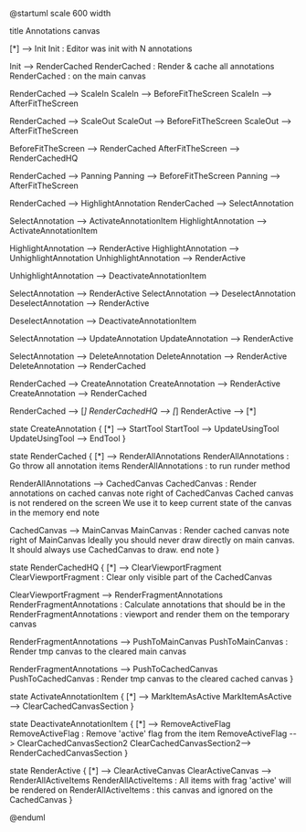 @startuml
scale 600 width

title Annotations canvas

[*] --> Init
Init : Editor was init with N annotations

Init --> RenderCached
RenderCached : Render & cache all annotations
RenderCached : on the main canvas

RenderCached --> ScaleIn
ScaleIn --> BeforeFitTheScreen
ScaleIn --> AfterFitTheScreen

RenderCached --> ScaleOut
ScaleOut --> BeforeFitTheScreen
ScaleOut --> AfterFitTheScreen

BeforeFitTheScreen --> RenderCached
AfterFitTheScreen --> RenderCachedHQ

RenderCached --> Panning
Panning --> BeforeFitTheScreen
Panning --> AfterFitTheScreen

RenderCached --> HighlightAnnotation
RenderCached --> SelectAnnotation

SelectAnnotation --> ActivateAnnotationItem
HighlightAnnotation --> ActivateAnnotationItem

HighlightAnnotation --> RenderActive
HighlightAnnotation --> UnhighlightAnnotation
UnhighlightAnnotation --> RenderActive

UnhighlightAnnotation --> DeactivateAnnotationItem

SelectAnnotation --> RenderActive
SelectAnnotation --> DeselectAnnotation
DeselectAnnotation --> RenderActive

DeselectAnnotation --> DeactivateAnnotationItem

SelectAnnotation --> UpdateAnnotation
UpdateAnnotation --> RenderActive

SelectAnnotation --> DeleteAnnotation
DeleteAnnotation --> RenderActive
DeleteAnnotation --> RenderCached

RenderCached --> CreateAnnotation
CreateAnnotation --> RenderActive
CreateAnnotation --> RenderCached

RenderCached --> [*]
RenderCachedHQ --> [*]
RenderActive --> [*]

state CreateAnnotation {
  [*] --> StartTool
  StartTool --> UpdateUsingTool
  UpdateUsingTool --> EndTool
}

state RenderCached {
  [*] --> RenderAllAnnotations
  RenderAllAnnotations : Go throw all annotation items
  RenderAllAnnotations : to run runder method

  RenderAllAnnotations --> CachedCanvas
  CachedCanvas : Render annotations on cached canvas
  note right of CachedCanvas
    Cached canvas is not rendered
    on the screen We use it to keep current
    state of the canvas in the memory
  end note

  CachedCanvas --> MainCanvas
  MainCanvas : Render cached canvas
  note right of MainCanvas
    Ideally you should never draw
    directly on main canvas. It should
    always use CachedCanvas to draw.
  end note
}

state RenderCachedHQ {
  [*] --> ClearViewportFragment
  ClearViewportFragment : Clear only visible part of the CachedCanvas

  ClearViewportFragment --> RenderFragmentAnnotations
  RenderFragmentAnnotations : Calculate annotations that should be in the
  RenderFragmentAnnotations : viewport and render them on the temporary canvas

  RenderFragmentAnnotations --> PushToMainCanvas
  PushToMainCanvas : Render tmp canvas to the cleared main canvas

  RenderFragmentAnnotations --> PushToCachedCanvas
  PushToCachedCanvas : Render tmp canvas to the cleared cached canvas
}

state ActivateAnnotationItem {
  [*] --> MarkItemAsActive
  MarkItemAsActive --> ClearCachedCanvasSection
}

state DeactivateAnnotationItem {
  [*] --> RemoveActiveFlag
  RemoveActiveFlag : Remove 'active' flag from the item
  RemoveActiveFlag --> ClearCachedCanvasSection2
  ClearCachedCanvasSection2--> RenderCachedCanvasSection
}

state RenderActive {
  [*] --> ClearActiveCanvas
  ClearActiveCanvas --> RenderAllActiveItems
  RenderAllActiveItems : All items with frag 'active' will be rendered on
  RenderAllActiveItems : this canvas and ignored on the CachedCanvas
}

@enduml
